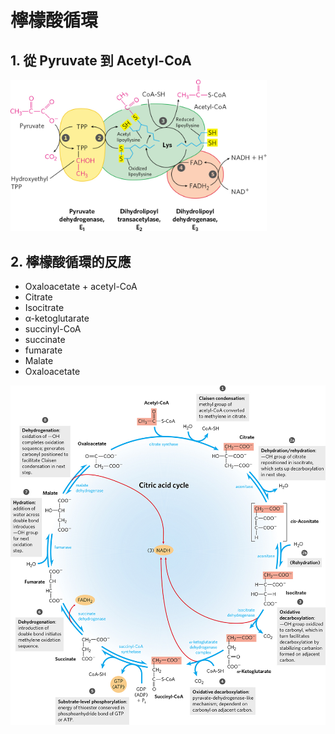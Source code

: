 # 檸檬酸循環

## 1. 從 Pyruvate 到 Acetyl-CoA

<img src="03_%E6%AA%B8%E6%AA%AC%E9%85%B8%E5%BE%AA%E7%92%B0.assets/image-20210908103217056.png" alt="image-20210908103217056" style="zoom:40%;" />



## 2. 檸檬酸循環的反應

- Oxaloacetate + acetyl-CoA
- Citrate
- Isocitrate
- α-ketoglutarate
- succinyl-CoA
- succinate
- fumarate
- Malate
- Oxaloacetate

<img src="03_%E6%AA%B8%E6%AA%AC%E9%85%B8%E5%BE%AA%E7%92%B0.assets/image-20210908103246178.png" alt="image-20210908103246178" style="zoom:60%;" />
